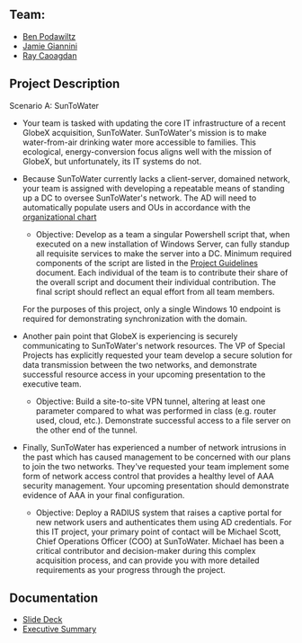 ## Team:
* [Ben Podawiltz](https://github.com/benpodawiltz)
* [Jamie Giannini](https://github.com/JGiannini)
* [Ray Caoagdan](https://github.com/rcaoagdan)

## Project Description 
Scenario A: SunToWater

* Your team is tasked with updating the core IT infrastructure of a recent GlobeX acquisition, SunToWater. SunToWater's mission is to make water-from-air drinking water more accessible to families. This ecological, energy-conversion focus aligns well with the mission of GlobeX, but unfortunately, its IT systems do not.

* Because SunToWater currently lacks a client-server, domained network, your team is assigned with developing a repeatable means of standing up a DC to oversee SunToWater's network. The AD will need to automatically populate users and OUs in accordance with the [organizational chart](https://drive.google.com/file/d/1PlwfzDsyQ_DB55CUZHhVj6TUMxBTrYlH/view)

   * Objective: Develop as a team a singular Powershell script that, when executed on a new installation of Windows Server, can fully standup all requisite services to make the server into a DC. Minimum required components of the script are listed in the [Project Guidelines](https://github.com/codefellows/seattle-ops-301n1/blob/main/class-15/project-guidelines.md) document. Each individual of the team is to contribute their share of the overall script and document their individual contribution. The final script should reflect an equal effort from all team members.

    For the purposes of this project, only a single Windows 10 endpoint is required for demonstrating synchronization with the domain.

* Another pain point that GlobeX is experiencing is securely communicating to SunToWater's network resources. The VP of Special Projects has explicitly requested your team develop a secure solution for data transmission between the two networks, and demonstrate successful resource access in your upcoming presentation to the executive team.

  * Objective: Build a site-to-site VPN tunnel, altering at least one parameter compared to what was performed in class (e.g. router used, cloud, etc.). Demonstrate successful access to a file server on the other end of the tunnel.

* Finally, SunToWater has experienced a number of network intrusions in the past which has caused management to be concerned with our plans to join the two networks. They've requested your team implement some form of network access control that provides a healthy level of AAA security management. Your upcoming presentation should demonstrate evidence of AAA in your final configuration.

  * Objective: Deploy a RADIUS system that raises a captive portal for new network users and authenticates them using AD credentials.
For this IT project, your primary point of contact will be Michael Scott, Chief Operations Officer (COO) at SunToWater. Michael has been a critical contributor and decision-maker during this complex acquisition process, and can provide you with more detailed requirements as your progress through the project.

## Documentation
* [Slide Deck](https://docs.google.com/presentation/d/1jG85hUpLL8TwquVFg7f52JxKGaV1VkAfnEY5DVeQzho/edit?usp=sharing) 
* [Executive Summary](https://docs.google.com/document/d/1lhsjdmDlYH2NFLsa9XUGHt3996Xg1-rYeGvMsKB7oIw/edit?usp=sharing)
